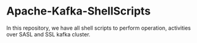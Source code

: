 # Apache-Kafka-ShellScripts
In this repository, we have all shell scripts to perform operation, activities over SASL and SSL kafka cluster. 

